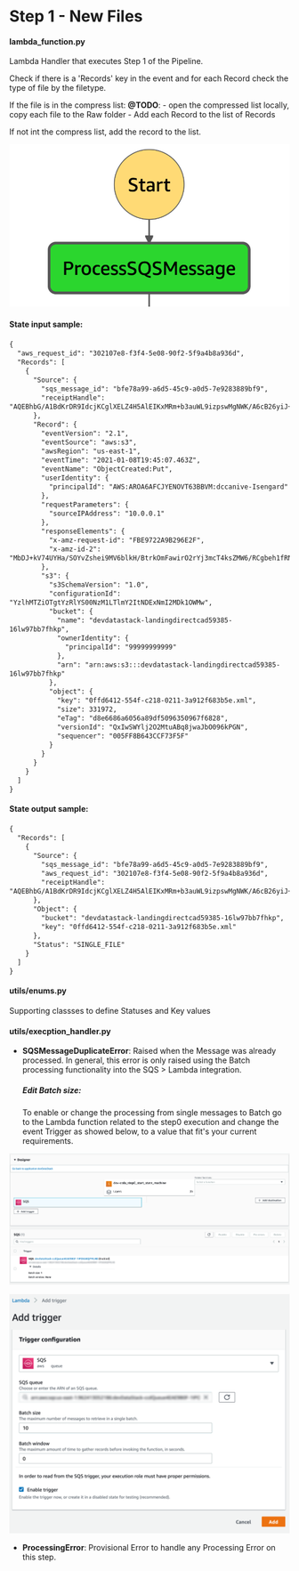 # Step 1 - New Files

#### lambda_function.py

Lambda Handler that executes Step 1 of the Pipeline.

Check if there is a 'Records' key in the event and for each Record check the type of file by the filetype.

If the file is in the compress list:
**@TODO**: - open the compressed list locally, copy each file to the Raw folder - Add each Record to the list of Records

If not int the compress list, add the record to the list.

![Step1](../../images/stepfunctions/step1.png)

#### State input sample:

```
{
  "aws_request_id": "302107e8-f3f4-5e08-90f2-5f9a4b8a936d",
  "Records": [
    {
      "Source": {
        "sqs_message_id": "bfe78a99-a6d5-45c9-a0d5-7e9283889bf9",
        "receiptHandle": "AQEBhbG/A1BdKrDR9IdcjKCglXELZ4H5AlEIKxMRm+b3auWL9izpswMgNWK/A6cB26yiJ+28UQgxYj7XriO09gZVOYC/ZVwzY8WaO2GJ1uvHJzu/m0uzIVF/O4WgIWyeUOwZgtYl5Y0gh9XHc+v1WeqeapvGVhsJ5sTiFDfNdkDNFO37mN9weOc0Ii6hJSQtw6pG5NBwj1kVpKUHvhckfu+GX47YHvzdUruStijQNdB7JKfLyrmiMX5FvBf0O8j08072kT9yYD2UkYF5zCu3H1qxxSosFqlOcUK8hN+XIRP5KB3xn11BNL89RI+46VlYqKbV+SabR4YUdrL4MyWztsiPo05qqAGW+oodRhb1g2uCFEmsuz8rImYzFDGZlbvheGNA3yRSEM0Jq993xRrBZdnMsagMYMtMA+wxTBWdDkDOsSI="
      },
      "Record": {
        "eventVersion": "2.1",
        "eventSource": "aws:s3",
        "awsRegion": "us-east-1",
        "eventTime": "2021-01-08T19:45:07.463Z",
        "eventName": "ObjectCreated:Put",
        "userIdentity": {
          "principalId": "AWS:AROA6AFCJYENOVT63BBVM:dccanive-Isengard"
        },
        "requestParameters": {
          "sourceIPAddress": "10.0.0.1"
        },
        "responseElements": {
          "x-amz-request-id": "FBE9722A9B296E2F",
          "x-amz-id-2": "MbDJ+kV74UYHa/SOYvZshei9MV6blkH/BtrkOmFawirO2rYj3mcT4ksZMW6/RCgbeh1fRNA0pZp9ihnSxh443DpOwSi6vgUZ"
        },
        "s3": {
          "s3SchemaVersion": "1.0",
          "configurationId": "YzlhMTZiOTgtYzRlYS00NzM1LTlmY2ItNDExNmI2MDk1OWMw",
          "bucket": {
            "name": "devdatastack-landingdirectcad59385-16lw97bb7fhkp",
            "ownerIdentity": {
              "principalId": "99999999999"
            },
            "arn": "arn:aws:s3:::devdatastack-landingdirectcad59385-16lw97bb7fhkp"
          },
          "object": {
            "key": "0ffd6412-554f-c218-0211-3a912f683b5e.xml",
            "size": 331972,
            "eTag": "d8e6686a6056a89df5096350967f6828",
            "versionId": "QxIwSWYlj2O2MtuABq8jwaJbO096kPGN",
            "sequencer": "005FF8B643CCF73F5F"
          }
        }
      }
    }
  ]
}
```

#### State output sample:

```
{
  "Records": [
    {
      "Source": {
        "sqs_message_id": "bfe78a99-a6d5-45c9-a0d5-7e9283889bf9",
        "aws_request_id": "302107e8-f3f4-5e08-90f2-5f9a4b8a936d",
        "receiptHandle": "AQEBhbG/A1BdKrDR9IdcjKCglXELZ4H5AlEIKxMRm+b3auWL9izpswMgNWK/A6cB26yiJ+28UQgxYj7XriO09gZVOYC/ZVwzY8WaO2GJ1uvHJzu/m0uzIVF/O4WgIWyeUOwZgtYl5Y0gh9XHc+v1WeqeapvGVhsJ5sTiFDfNdkDNFO37mN9weOc0Ii6hJSQtw6pG5NBwj1kVpKUHvhckfu+GX47YHvzdUruStijQNdB7JKfLyrmiMX5FvBf0O8j08072kT9yYD2UkYF5zCu3H1qxxSosFqlOcUK8hN+XIRP5KB3xn11BNL89RI+46VlYqKbV+SabR4YUdrL4MyWztsiPo05qqAGW+oodRhb1g2uCFEmsuz8rImYzFDGZlbvheGNA3yRSEM0Jq993xRrBZdnMsagMYMtMA+wxTBWdDkDOsSI="
      },
      "Object": {
        "bucket": "devdatastack-landingdirectcad59385-16lw97bb7fhkp",
        "key": "0ffd6412-554f-c218-0211-3a912f683b5e.xml"
      },
      "Status": "SINGLE_FILE"
    }
  ]
}
```

#### utils/enums.py

Supporting classses to define Statuses and Key values

#### utils/execption_handler.py

- **SQSMessageDuplicateError**:
  Raised when the Message was already processed.
  In general, this error is only raised using the Batch processing functionality into the SQS > Lambda integration.

  ##### Edit Batch size:

  To enable or change the processing from single messages to Batch go to the Lambda function related to the step0 execution and change the event Trigger as showed below, to a value that fit's your current requirements.

![SQS_Batch_AWS](../../images/stepfunctions/sqs_lambda_batch.png)

![Add_trigger_sqs](../../images/stepfunctions/add_trigger_sqs_batch.png)

- **ProcessingError**:
  Provisional Error to handle any Processing Error on this step.
